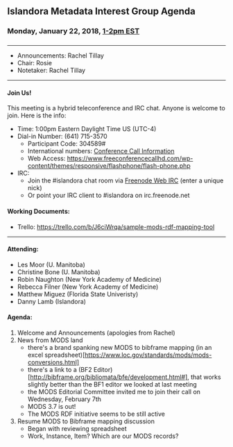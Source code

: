 
## Islandora Metadata Interest Group Agenda
### Monday, January 22, 2018, [1-2pm EST](http://www.thetimezoneconverter.com/?t=1%20pm&tz=Toronto&)
### 
---
* Announcements: Rachel Tillay
* Chair: Rosie
* Notetaker: Rachel Tillay
---

#### Join Us!
This meeting is a hybrid teleconference and IRC chat. Anyone is welcome to join. Here is the info:
* Time: 1:00pm Eastern Daylight Time US (UTC-4)
* Dial-in Number: (641) 715-3570
  * Participant Code: 304589#
  * International numbers: [Conference Call Information](https://github.com/Islandora-CLAW/CLAW/wiki/Conference-Call-Information)
  * Web Access: https://www.freeconferencecallhd.com/wp-content/themes/responsive/flashphone/flash-phone.php
* IRC:
  * Join the #islandora chat room via [Freenode Web IRC](http://webchat.freenode.net/) (enter a unique nick)
  * Or point your IRC client to #islandora on irc.freenode.net
  
#### Working Documents:
* Trello: https://trello.com/b/J6ciWrqa/sample-mods-rdf-mapping-tool
---

#### Attending:
* Les Moor (U. Manitoba)
* Christine Bone (U. Manitoba)
* Robin Naughton (New York Academy of Medicine)
* Rebecca Filner (New York Academy of Medicine)
* Matthew Miguez (Florida State Univeristy)
* Danny Lamb (Islandora)

#### Agenda:
1. Welcome and Announcements (apologies from Rachel)
2. News from MODS land
     * there's a brand spanking new MODS to bibframe mapping (in an excel spreadsheet)[https://www.loc.gov/standards/mods/mods-conversions.html]
     * there's a link to a (BF2 Editor)[http://bibframe.org/bibliomata/bfe/development.html#], that works slightly better than the BF1 editor we looked at last meeting 
     * the MODS Editorial Committee invited me to join their call on Wednesday, February 7th 
     * MODS 3.7 is out!
     * The MODS RDF initiative seems to be still active
3. Resume MODS to Bibframe mapping discussion
     * Began with reviewing spreadsheet
     * Work, Instance, Item? Which are our MODS records?
     
